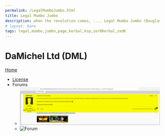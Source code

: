 ```yaml
---
permalink: /LegalMumboJumbo.html
title: Legal Mumbo Jumbo
description: when the revolution comes, .... Legal Mumbo Jumbo (Douglas Adams)
# layout: bare
tags: legal,mumbo,jumbo,page,kerbal,ksp,zer0Kerbal,zedK
---
```


<!--
LegalMumboJumbo.md v1.0.4.1
DaMichel Ltd (DML)
created: 01 Feb 2022
updated: 30 Mar 2022
-->

<script src="https://kit.fontawesome.com/0ea5493613.js" crossorigin="anonymous"></script>
<i class="fa-regular fa-file-certificate fa-spin fa-2x" style="color: firebrick"></i>

<i class="fa fa-gear fa-spin fa-2x" style="color: firebrick"></i>

<div class="fa-3x">
  <i class="fa-solid fa-file-certificate fa-beat-fade" style="--fa-beat-fade-opacity: 0.1; --fa-beat-fade-scale: 1.25;color: firebrick" ></i>
</div>

# DaMichel Ltd (DML)

[Home](/index.md)

* [License](./LegalMumboJumbo/License.html)
* Forums
  * ![Forum](./LegalMumboJumbo/FORUM-01.png)
  * ![Forum](./LegalMumboJumbo/FORUM-02.png)

<!-- this file CC BY-ND 4.0 Unported by zer0Kerbal -->

